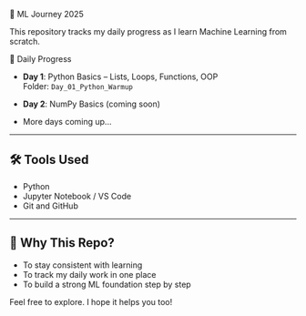 📘 ML Journey 2025

This repository tracks my daily progress as I learn Machine Learning from scratch.


📅 Daily Progress

- **Day 1**: Python Basics – Lists, Loops, Functions, OOP  
  Folder: `Day_01_Python_Warmup`

- **Day 2**: NumPy Basics (coming soon)

- More days coming up...

---

## 🛠️ Tools Used

- Python
- Jupyter Notebook / VS Code
- Git and GitHub

---

## 🔗 Why This Repo?

- To stay consistent with learning
- To track my daily work in one place
- To build a strong ML foundation step by step

Feel free to explore. I hope it helps you too!
